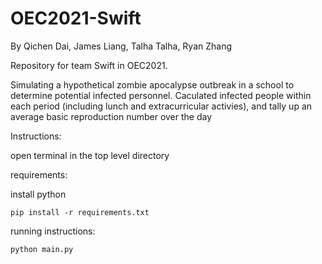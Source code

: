 # OEC2021-Swift
By Qichen Dai, James Liang, Talha Talha, Ryan Zhang

Repository for team Swift in OEC2021.

Simulating a hypothetical zombie apocalypse outbreak in a school to determine potential infected personnel.
Caculated infected people within each period (including lunch and extracurricular activies), and tally up
an average basic reproduction number over the day 

Instructions:

open terminal in the top level directory 

requirements: 

install python
```
pip install -r requirements.txt
```
running instructions:
```
python main.py
```
